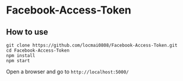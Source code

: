 # Facebook-Access-Token


## How to use

```
git clone https://github.com/locmai0808/Facebook-Access-Token.git
cd Facebook-Access-Token
npm install
npm start
```

Open a browser and go to `http://localhost:5000/`
